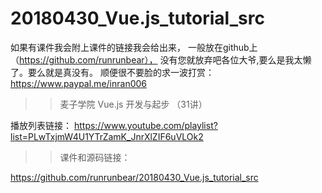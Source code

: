 # 20180430_Vue.js_tutorial_src
如果有课件我会附上课件的链接我会给出来，
一般放在github上（https://github.com/runrunbear），
没有您就放弃吧各位大爷,要么是我太懒了。要么就是真没有。
顺便很不要脸的求一波打赏：https://www.paypal.me/inran006


>> 麦子学院 Vue.js 开发与起步 （31讲）

播放列表链接：
https://www.youtube.com/playlist?list=PLwTxjmW4U1YTrZamK_JnrXlZIF6uVLOk2


>> 课件和源码链接： 

https://github.com/runrunbear/20180430_Vue.js_tutorial_src
